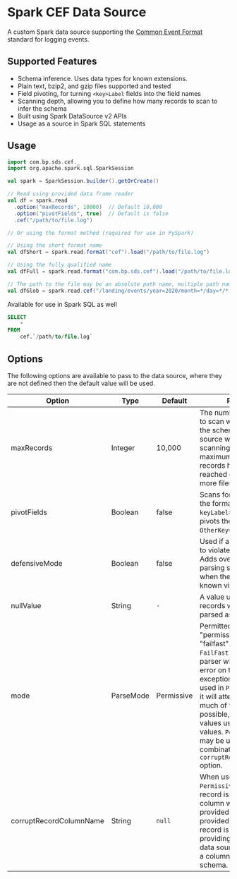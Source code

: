 # Spark CEF Data Source

A custom Spark data source supporting the [Common Event Format](https://support.citrix.com/article/CTX136146) standard
for logging events.

## Supported Features

* Schema inference. Uses data types for known extensions.
* Plain text, bzip2, and gzip files supported and tested
* Field pivoting, for turning `<key>Label` fields into the field names
* Scanning depth, allowing you to define how many records to scan to infer the schema
* Built using Spark DataSource v2 APIs
* Usage as a source in Spark SQL statements

## Usage

```scala
import com.bp.sds.cef._
import org.apache.spark.sql.SparkSession

val spark = SparkSession.builder().getOrCreate()

// Read using provided data frame reader
val df = spark.read
  .option("maxRecords", 10000)  // Default 10,000
  .option("pivotFields", true)  // Default is false
  .cef("/path/to/file.log")

// Or using the format method (required for use in PySpark)

// Using the short format name
val dfShort = spark.read.format("cef").load("/path/to/file.log")

// Using the fully qualified name
val dfFull = spark.read.format("com.bp.sds.cef").load("/path/to/file.log")

// The path to the file may be an absolute path name, multiple path names, or a glob pattern.
val dfGlob = spark.read.cef("/landing/events/year=2020/month=*/day=*/*.log.gz")
```

Available for use in Spark SQL as well

```sql
SELECT
    *
FROM
    cef.`/path/to/file.log`
```

## Options

The following options are available to pass to the data source, where they are not defined then the default value
will be used.

Option | Type | Default | Purpose
------ | ---- | ------- | -------
maxRecords | Integer | 10,000 | The number of records to scan when inferring the schema. The data source will keep scanning until either the maximum number of records have been reached or there are no more files to scan.
pivotFields | Boolean | false | Scans for field pairs in the format of `key=value keyLabel=OtherKey` and pivots the data to `OtherKey=value`.
defensiveMode | Boolean | false | Used if a feed is known to violate the CEF spec. Adds overhead to the parsing so only use when the there are known violations.
nullValue | String | `-` | A value used in the CEF records which should be parsed as a `null` value.
mode | ParseMode | Permissive | Permitted values are "permissive" and "failfast". When used in `FailFast` mode the parser will throw an error on the first record exception found. When used in `Permissive` mode it will attempt to parse as much of the record as possible, with `null` values used for all other values. `Permissive` mode may be used in combination with the `corruptRecordColumnName` option.
corruptRecordColumnName | String | `null` | When used with `Permissive` mode the full record is stored in a column with the name provided. If null is provided then the full record is discarded. By providing a name the data source will append a column to the infered schema.
